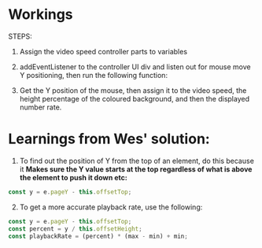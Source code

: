 # Workings

STEPS:

1. Assign the video speed controller parts to variables

2. addEventListener to the controller UI div and listen out for mouse move Y positioning, then run the following function:

3. Get the Y position of the mouse, then assign it to the video speed, the height percentage of the coloured background, and then the displayed number rate.

# Learnings from Wes' solution:

1. To find out the position of Y from the top of an element, do this because it **Makes sure the Y value starts at the top regardless of what is above the element to push it down etc:**
```javascript
const y = e.pageY - this.offsetTop;
```

2. To get a more accurate playback rate, use the following:
```javascript
const y = e.pageY - this.offsetTop;
const percent = y / this.offsetHeight;
const playbackRate = (percent) * (max - min) + min;
```
 